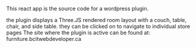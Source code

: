 This react app is the source code for a wordpress plugin.

the plugin displays a Three.JS rendered room layout with a couch, table, chair, and side table.
they can be clicked on to navigate to individual store pages
The site where the plugin is active can be found at: furniture.bcitwebdeveloper.ca
